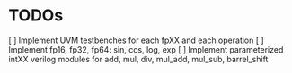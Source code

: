 # TODOs

[ ] Implement UVM testbenches for each fpXX and each operation
[ ] Implement fp16, fp32, fp64: sin, cos, log, exp
[ ] Implement parameterized intXX verilog modules for add, mul, div, mul_add, mul_sub, barrel_shift
